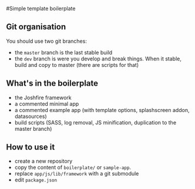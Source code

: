 #Simple template boilerplate

##  Git organisation
You should use two git branches:

 - the `master` branch is the last stable build
 - the `dev` branch is were you develop and break things. When it stable, build and copy to master (there are scripts for that)

## What's in the boilerplate

 - the Joshfire framework
 - a commented minimal app
 - a commented example app (with template options, splashscreen addon, datasources)
 - build scripts (SASS, log removal, JS minification, duplication to the master branch)

## How to use it

 - create a new repository
 - copy the content of `boilerplate/` or `sample-app`.
 - replace `app/js/lib/framework` with a git submodule
 - edit `package.json`

